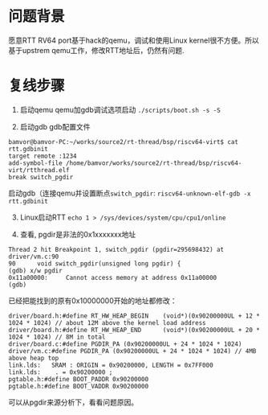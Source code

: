 
# 问题背景
愿意RTT RV64 port基于hack的qemu，调试和使用Linux kernel很不方便。所以基于upstrem qemu工作，修改RTT地址后，仍然有问题.

# 复线步骤
1.  启动qemu
qemu加gdb调试选项启动 `./scripts/boot.sh -s -S`

2.  启动gdb
gdb配置文件
```
bamvor@bamvor-PC:~/works/source2/rt-thread/bsp/riscv64-virt$ cat rtt.gdbinit
target remote :1234
add-symbol-file /home/bamvor/works/source2/rt-thread/bsp/riscv64-virt/rtthread.elf
break switch_pgdir
```
启动gdb（连接qemu并设置断点`switch_pgdir`:
`riscv64-unknown-elf-gdb -x  rtt.gdbinit`

3.  Linux启动RTT
`echo 1 > /sys/devices/system/cpu/cpu1/online`

4.  查看, pgdir是非法的0x1xxxxxxx地址
```
Thread 2 hit Breakpoint 1, switch_pgdir (pgdir=295698432) at driver/vm.c:90
90      void switch_pgdir(unsigned long pgdir) {
(gdb) x/w pgdir
0x11a00000:     Cannot access memory at address 0x11a00000
(gdb)
```
已经把能找到的原有0x10000000开始的地址都修改：
```
driver/board.h:#define RT_HW_HEAP_BEGIN    (void*)(0x90200000UL + 12 * 1024 * 1024) // about 12M above the kernel load address
driver/board.h:#define RT_HW_HEAP_END      (void*)(0x90200000UL + 20 * 1024 * 1024) // 8M in total
driver/board.c:#define PGDIR_PA (0x90200000UL + 24 * 1024 * 1024)
driver/vm.c:#define PGDIR_PA (0x90200000UL + 24 * 1024 * 1024) // 4MB above heap top
link.lds:   SRAM : ORIGIN = 0x90200000, LENGTH = 0x7FF000
link.lds:    . = 0x90200000 ;
pgtable.h:#define BOOT_PADDR 0x90200000
pgtable.h:#define BOOT_VADDR 0x90200000
```
可以从pgdir来源分析下，看看问题原因。

